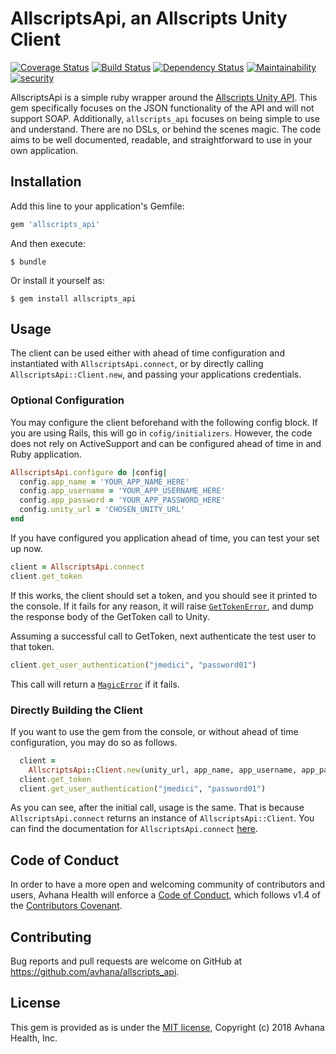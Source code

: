 # AllscriptsApi, an Allscripts Unity Client

[![Coverage Status](https://coveralls.io/repos/github/Avhana/allscripts_api/badge.svg?branch=master)](https://coveralls.io/github/Avhana/allscripts_api?branch=master)
[![Build Status](https://travis-ci.org/Avhana/allscripts_api.svg?branch=master)](https://travis-ci.org/Avhana/allscripts_api)
[![Dependency Status](https://gemnasium.com/badges/github.com/Avhana/allscripts_api.svg)](https://gemnasium.com/github.com/Avhana/allscripts_api)
[![Maintainability](https://api.codeclimate.com/v1/badges/9889f5255914a5fcbeb5/maintainability)](https://codeclimate.com/github/Avhana/allscripts_api/maintainability)
[![security](https://hakiri.io/github/Avhana/allscripts_api/master.svg)](https://hakiri.io/github/Avhana/allscripts_api/master)

AllscriptsApi is a simple ruby wrapper around the [Allscripts Unity API](http://remotecentral.allscripts.com/UnityAPIReference). This gem specifically focuses on the JSON 
functionality of the API and will not support SOAP. Additionally, `allscripts_api` focuses on being simple 
to use and understand. There are no DSLs, or behind the scenes magic. The code aims to be well documented, 
readable, and straightforward to use in your own application.


## Installation

Add this line to your application's Gemfile:

```ruby
gem 'allscripts_api'
```

And then execute:

    $ bundle

Or install it yourself as:

    $ gem install allscripts_api

## Usage
The client can be used either with ahead of time configuration and instantiated with `AllscriptsApi.connect`, or by directly calling
`AllscriptsApi::Client.new`, and passing your applications credentials.
### Optional Configuration

You may configure the client beforehand with the following config block. If you are using Rails,
this will go in `cofig/initializers`. However, the code does not rely on ActiveSupport and can
be configured ahead of time in and Ruby application.

```ruby
AllscriptsApi.configure do |config|
  config.app_name = 'YOUR_APP_NAME_HERE'
  config.app_username = 'YOUR_APP_USERNAME_HERE'
  config.app_password = 'YOUR_APP_PASSWORD_HERE'
  config.unity_url = 'CHOSEN_UNITY_URL'
end
```

If you have configured you application ahead of time, you can test your set up now.
```ruby
client = AllscriptsApi.connect
client.get_token
```

If this works, the client should set a token, and you should see it printed to the console. If it fails for any reason, it will raise [`GetTokenError`](https://github.com/Avhana/allscripts_api/blob/master/lib/allscripts_api.rb#L16), and dump the response body of the GetToken call to Unity.

Assuming a successful call to GetToken, next authenticate the test user to that token.

```ruby
client.get_user_authentication("jmedici", "password01")
```

This call will return a [`MagicError`](https://github.com/Avhana/allscripts_api/blob/master/lib/allscripts_api.rb#L12) if it fails.

### Directly Building the Client
If you want to use the gem from the console, or without ahead of time configuration, you may do so as follows.
```ruby
  client =
    AllscriptsApi::Client.new(unity_url, app_name, app_username, app_password)
  client.get_token
  client.get_user_authentication("jmedici", "password01")
```
As you can see, after the initial call, usage is the same. That is because `AllscriptsApi.connect` returns an instance of `AllscriptsApi::Client`. You can find the documentation for `AllscriptsApi.connect` [here](http://www.rubydoc.info/github/Avhana/allscripts_api/master/AllscriptsApi/Client).


## Code of Conduct
In order to have a more open and welcoming community of contributors and users, Avhana Health will enforce a [Code of Conduct](https://github.com/avhana/allscripts_api/blob/master/code-of-conduct.md), which follows v1.4 of the [Contributors Covenant](https://www.contributor-covenant.org/version/1/4/code-of-conduct.html).

## Contributing

Bug reports and pull requests are welcome on GitHub at https://github.com/avhana/allscripts_api.

## License

This gem is provided as is under the [MIT license](https://github.com/avhana/allscripts_api/blob/master/LICENSE), Copyright (c) 2018 Avhana Health, Inc.